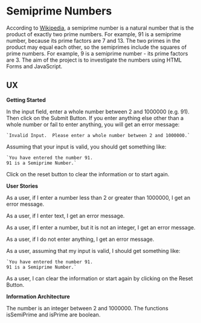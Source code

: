 # Semiprime Numbers

According to [Wikipedia](https://en.wikipedia.org/wiki/Semiprime), a semiprime number is a natural number that is the product of exactly two prime numbers.  For example, 91 is a semiprime number, because its prime factors are 7 and 13.  The two primes in the product may equal each other, so the semiprimes include the squares of prime numbers.  For example, 9 is a semiprime number - its prime factors are 3.  The aim of the project is to investigate the numbers using HTML Forms and JavaScript.

## UX

**Getting Started**

In the input field, enter a whole number between 2 and 1000000 (e.g. 91).  Then click on the Submit Button.  If you enter anything else other than a whole number or fail to enter anything, you will get an error message:

    `Invalid Input.  Please enter a whole number between 2 and 1000000.`

Assuming that your input is valid, you should get something like:

    `You have entered the number 91.
    91 is a Semiprime Number.`

Click on the reset button to clear the information or to start again.

**User Stories**

As a user, if I enter a number less than 2 or greater than 1000000, I get an error message.

As a user, if I enter text, I get an error message.

As a user, if I enter a number, but it is not an integer, I get an error message.

As a user, if I do not enter anything, I get an error message.

As a user, assuming that my input is valid, I should get something like:

    `You have entered the number 91.
    91 is a Semiprime Number.`

As a user, I can clear the information or start again by clicking on the Reset Button.

**Information Architecture**

The number is an integer between 2 and 1000000.  The functions isSemiPrime and isPrime are boolean.

